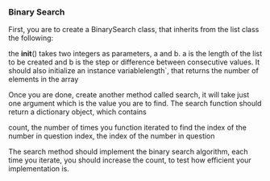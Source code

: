 ### Binary Search

First, you are to create a BinarySearch class, that inherits from the list class the following:

the __init__() takes two integers as parameters, a and b. a is the length of the list to be created and b is the step or difference between consecutive values. It should also initialize an instance variablelength`, that returns the number of elements in the array

Once you are done, create another method called search, it will take just one argument which is the value you are to find. The search function should return a dictionary object, which contains

count, the number of times you function iterated to find the index of the number in question index, the index of the number in question

The search method should implement the binary search algorithm, each time you iterate, you should increase the count, to test how efficient your implementation is.